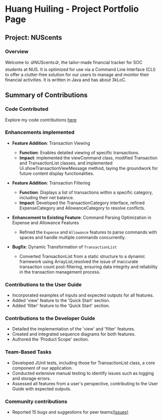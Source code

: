 # Huang Huiling - Project Portfolio Page
## Project: NUScents
### Overview

Welcome to 🪙NUScents🪙, the tailor-made financial tracker for SOC students at NUS. It is optimized for use via a
Command Line Interface (CLI) to offer a clutter-free solution for our users to manage and monitor their financial
activities. It is written in Java and has about 3kLoC.


## Summary of Contributions


### Code Contributed
Explore my code contributions [here](https://nus-cs2113-ay2324s1.github.io/tp-dashboard/?search=&sort=groupTitle&sortWithin=title&timeframe=commit&mergegroup=&groupSelect=groupByRepos&breakdown=true&checkedFileTypes=docs~functional-code~test-code&since=2023-09-22&tabOpen=true&tabType=authorship&tabAuthor=vvhuiling&tabRepo=AY2324S1-CS2113-T18-4%2Ftp%5Bmaster%5D&authorshipIsMergeGroup=false&authorshipFileTypes=docs~functional-code~test-code&authorshipIsBinaryFileTypeChecked=false&authorshipIsIgnoredFilesChecked=false)

### Enhancements implemented
* **Feature Addition**: Transaction Viewing
    * **Function**: Enables detailed viewing of specific transactions.
    * **Impact**: implemented the viewCommand class, modified Transaction and TransactionList classes, and implemented Ui.showTransactionViewMessage method, laying the groundwork for future content display functionalities.

* **Feature Addition**: Transaction Filtering
    * **Function**: Displays a list of transactions within a specific category, including their net balance.
    * **Impact**: Developed the TransactionCategory interface, refined ExpenseCategory and AllowanceCategory to resolve conflicts.

* **Enhancement to Existing Feature**: Command Parsing Optimization in Expense and Allowance Features
  * Refined the `Expense` and `Allowance` features to parse commands with spaces and handle multiple commands concurrently.

* **Bugfix**: Dynamic Transformation of `TransactionList`
  * Converted TransactionList from a static structure to a dynamic framework using ArrayList,resolved the issue of inaccurate transaction count post-filtering, ensuring data integrity and reliability in the transaction management process.

### Contributions to the User Guide
* Incorporated examples of inputs and expected outputs for all features.
* Added 'view' feature to the 'Quick Start' section.
* Added 'filter' feature to the 'Quick Start' section.

### Contributions to the Developer Guide
* Detailed the implementation of the 'view' and 'filter' features.
* Created and integrated sequence diagrams for both features.
* Authored the 'Product Scope' section.

### Team-Based Tasks
* Developed JUnit tests, including those for TransactionList class, a core component of our application.
* Conducted extensive manual testing to identify issues such as logging and storage errors.
* Assessed all features from a user's perspective, contributing to the User Guide with expected outputs.

### Community contributions
* Reported 15 bugs and suggestions for peer teams[(Issues)](https://github.com/vvhuiling/ped/issues)

